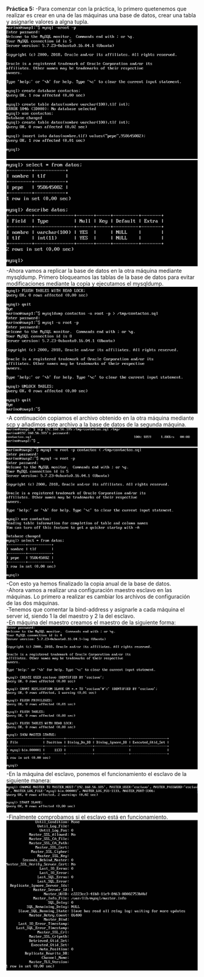 **Práctica 5:**
-Para comenzar con la práctica, lo primero quetenemos que realizar es crear en una de las máquinas una base de datos, crear una tabla y asignarle valores a algna tupla.  
![imagen](https://github.com/MarinoFajardo/SWAP2018-2019/blob/master/P5/crearbase.png)  
![imagen](https://github.com/MarinoFajardo/SWAP2018-2019/blob/master/P5/consulta.png)  
-Ahora vamos a replicar la base de datos en la otra máquina mediante mysqldump. Primero bloqueamos las tablas de la base de datos para evitar modificaciones mediante la copia
y ejecutamos el mysqldump.  
![imagen](https://github.com/MarinoFajardo/SWAP2018-2019/blob/master/P5/mysqldump.png)  
-A continuación copiamos el archivo obtenido en la otra máquina mediante scp y añadimos este archivo a la base de datos de la segunda máquina.  
![imagen](https://github.com/MarinoFajardo/SWAP2018-2019/blob/master/P5/scp.png)  
![imagen](https://github.com/MarinoFajardo/SWAP2018-2019/blob/master/P5/copiabd.png)  
-Con esto ya hemos finalizado la copia anual de la base de datos.  
-Ahora vamos a realizar una configuración maestro esclavo en las máquinas. Lo primero a realizar es cambiar los archivos de configuración de las dos máquinas.  
-Tenemos que comentar la bind-address y asignarle a cada máquina el server id, siendo 1 la del maestro y 2 la del esclavo.  
-En máquina del maestro creamos el maestro de la siguiente forma:  
![imagen](https://github.com/MarinoFajardo/SWAP2018-2019/blob/master/P5/maestro.png)  
-En la máquina del esclavo, ponemos el funcionamiento el esclavo de la siguiente manera:  
![imagen](https://github.com/MarinoFajardo/SWAP2018-2019/blob/master/P5/esclavo2.png)  
-Finalmente comprobamos si el esclavo está en funcionamiento.  
![imagen](https://github.com/MarinoFajardo/SWAP2018-2019/blob/master/P5/SLAVEfunc.png)  

